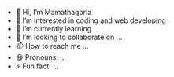- 👋 Hi, I’m Mamathagorla
- 👀 I’m interested in coding and web developing
- 🌱 I’m currently learning 
- 💞️ I’m looking to collaborate on ...
- 📫 How to reach me ...
- 😄 Pronouns: ...
- ⚡ Fun fact: ...

<!---
Mamathagorla/Mamathagorla is a ✨ special ✨ repository because its `README.md` (this file) appears on your GitHub profile.
You can click the Preview link to take a look at your changes.
--->
